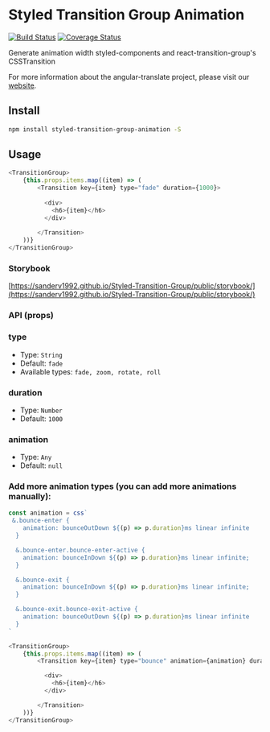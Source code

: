# Styled Transition Group Animation
[![Build Status](https://travis-ci.org/SanderV1992/Styled-Transition-Group.svg?branch=master)](https://travis-ci.org/SanderV1992/Styled-Transition-Group)
[![Coverage Status](https://coveralls.io/repos/github/SanderV1992/Styled-Transition-Group/badge.svg)](https://coveralls.io/github/SanderV1992/Styled-Transition-Group)

Generate animation width styled-components and react-transition-group's CSSTransition

For more information about the angular-translate project, please visit our [website](https://sanderv1992.github.io/Styled-Transition-Group).


## Install
```sh
npm install styled-transition-group-animation -S
```

## Usage
```js
<TransitionGroup>
    {this.props.items.map((item) => (
        <Transition key={item} type="fade" duration={1000}>
    
          <div>
            <h6>{item}</h6>
          </div>
    
        </Transition>
    ))}
</TransitionGroup>
```

### Storybook
[https://sanderv1992.github.io/Styled-Transition-Group/public/storybook/](https://sanderv1992.github.io/Styled-Transition-Group/public/storybook/)

### API (props)
### type

* Type: `String`
* Default: `fade`
* Available types: `fade, zoom, rotate, roll`

### duration

* Type: `Number`
* Default: `1000`

### animation
* Type: `Any`
* Default: `null`

### Add more animation types (you can add more animations manually):
```js
const animation = css`
 &.bounce-enter {
    animation: bounceOutDown ${(p) => p.duration}ms linear infinite
  }

  &.bounce-enter.bounce-enter-active {
    animation: bounceInDown ${(p) => p.duration}ms linear infinite;
  }

  &.bounce-exit {
    animation: bounceInDown ${(p) => p.duration}ms linear infinite;
  }

  &.bounce-exit.bounce-exit-active {
    animation: bounceOutDown ${(p) => p.duration}ms linear infinite
  }
`

<TransitionGroup>
    {this.props.items.map((item) => (
        <Transition key={item} type="bounce" animation={animation} duration={1000}>

          <div>
            <h6>{item}</h6>
          </div>

        </Transition>
    ))}
</TransitionGroup>
```
